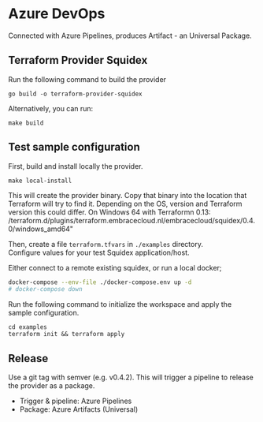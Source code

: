 # Azure DevOps

Connected with Azure Pipelines, produces Artifact - an Universal Package.

## Terraform Provider Squidex

Run the following command to build the provider

```shell
go build -o terraform-provider-squidex
```

Alternatively, you can run:

```shell
make build
```

## Test sample configuration

First, build and install locally the provider.

```shell
make local-install
```

This will create the provider binary.
Copy that binary into the location that Terraform will try to find it.
Depending on the OS, version and Terraform version this could differ. On Windows 64 with Terraformn 0.13: /terraform.d/plugins/terraform.embracecloud.nl/embracecloud/squidex/0.4.0/windows_amd64"

Then, create a file `terraform.tfvars` in `./examples` directory.  
Configure values for your test Squidex application/host.

Either connect to a remote existing squidex, or run a local docker;

```bash
docker-compose --env-file ./docker-compose.env up -d
# docker-compose down
```

Run the following command to initialize the workspace and apply the sample configuration.

```shell
cd examples
terraform init && terraform apply
```

## Release

Use a git tag with semver (e.g. v0.4.2). This will trigger a pipeline to release the provider as a package.

- Trigger & pipeline: Azure Pipelines
- Package: Azure Artifacts (Universal)
